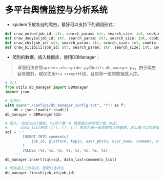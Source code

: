 # 多平台舆情监控与分析系统

* spiders下放各自的爬虫，最好可以支持下列调用形式：

```python
def craw_weibo(job_id: str, search_param: str, search_size: int, cookie: str) -> None:
def craw_douyin(job_id: str, search_param: str, search_size: int, cookie: str) -> None:
def craw_xhs(job_id: str, search_param: str, search_size: int, cookie: str) -> None:
def craw_bilibili(job_id: str, search_param: str, search_size: int, cookie: str) -> None:
```

* 爬到的数据，插入数据库，使用DBManager：

> 详细用法参照`spiders.xhs.spider.py`和`utils.db_manager.py`，由于爬虫容易被封，建议使用`try except`环绕，且每爬一定的数据就入库。

```python
# 引入
from utils.db_manager import DBManager
import json

# 实例化
with open("./configs/db_manager_config.txt", "r") as f:
	db = json.loads(f.read())
db_manager = DBManager(db)

# 插入: 自定义sql模板, %s的个数 与 需要插入的字段个数 对应; 
# 	   data_list格式：[[], [], []] 里面为每一条需要插入的数据，这么做可以批量插入，加快速度。
sql = '''
        INSERT INTO comments(
            job_id, platform, topic, user_photo, user_name, comment, create_time, like_count
        )
        VALUES (%s, %s, %s, %s, %s, %s, %s, %s)
    '''
db_manager.insert(sql=sql, data_list=comments_list)

# 所有插入工作完成，更新任务状态
db_manager.finish(job_id=job_id)
```

